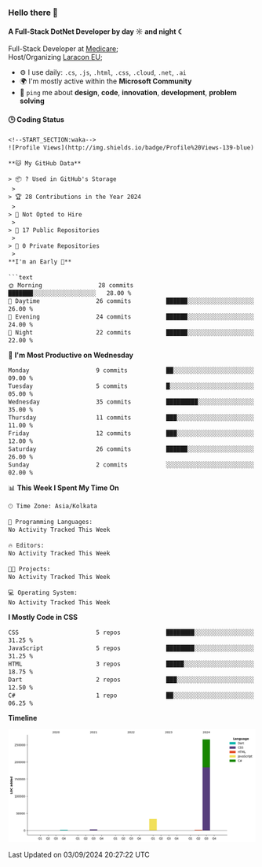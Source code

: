 ### Hello there 👋

#### A Full-Stack DotNet Developer by day ☼ and night ☾

Full-Stack Developer at [Medicare](https://medicare.pt?ref=github-caneco);<br>
Host/Organizing [Laracon EU](https://laracon.eu?ref=github-caneco);<br>

- ⚙️ I use daily: `.cs`, `.js`, `.html`, `.css`, `.cloud`, `.net`, `.ai`
- 🌍 I'm mostly active within the **Microsoft Community**
- 💬 `ping` me about **design**, **code**, **innovation**, **development**, **problem solving**

#### 🕒 Coding Status

```text
<!--START_SECTION:waka-->
![Profile Views](http://img.shields.io/badge/Profile%20Views-139-blue)

**🐱 My GitHub Data** 

> 📦 ? Used in GitHub's Storage 
 > 
> 🏆 28 Contributions in the Year 2024
 > 
> 🚫 Not Opted to Hire
 > 
> 📜 17 Public Repositories 
 > 
> 🔑 0 Private Repositories 
 > 
**I'm an Early 🐤** 

```text
🌞 Morning                28 commits          ███████░░░░░░░░░░░░░░░░░░   28.00 % 
🌆 Daytime                26 commits          ██████░░░░░░░░░░░░░░░░░░░   26.00 % 
🌃 Evening                24 commits          ██████░░░░░░░░░░░░░░░░░░░   24.00 % 
🌙 Night                  22 commits          ██████░░░░░░░░░░░░░░░░░░░   22.00 % 
```
📅 **I'm Most Productive on Wednesday** 

```text
Monday                   9 commits           ██░░░░░░░░░░░░░░░░░░░░░░░   09.00 % 
Tuesday                  5 commits           █░░░░░░░░░░░░░░░░░░░░░░░░   05.00 % 
Wednesday                35 commits          █████████░░░░░░░░░░░░░░░░   35.00 % 
Thursday                 11 commits          ███░░░░░░░░░░░░░░░░░░░░░░   11.00 % 
Friday                   12 commits          ███░░░░░░░░░░░░░░░░░░░░░░   12.00 % 
Saturday                 26 commits          ██████░░░░░░░░░░░░░░░░░░░   26.00 % 
Sunday                   2 commits           ░░░░░░░░░░░░░░░░░░░░░░░░░   02.00 % 
```


📊 **This Week I Spent My Time On** 

```text
🕑︎ Time Zone: Asia/Kolkata

💬 Programming Languages: 
No Activity Tracked This Week

🔥 Editors: 
No Activity Tracked This Week

🐱‍💻 Projects: 
No Activity Tracked This Week

💻 Operating System: 
No Activity Tracked This Week
```

**I Mostly Code in CSS** 

```text
CSS                      5 repos             ████████░░░░░░░░░░░░░░░░░   31.25 % 
JavaScript               5 repos             ████████░░░░░░░░░░░░░░░░░   31.25 % 
HTML                     3 repos             █████░░░░░░░░░░░░░░░░░░░░   18.75 % 
Dart                     2 repos             ███░░░░░░░░░░░░░░░░░░░░░░   12.50 % 
C#                       1 repo              ██░░░░░░░░░░░░░░░░░░░░░░░   06.25 % 
```



**Timeline**

![Lines of Code chart](https://raw.githubusercontent.com/subashkumar-it19/subashkumar-it19/main/assets/bar_graph.png)


 Last Updated on 03/09/2024 20:27:22 UTC
<!--END_SECTION:waka-->


